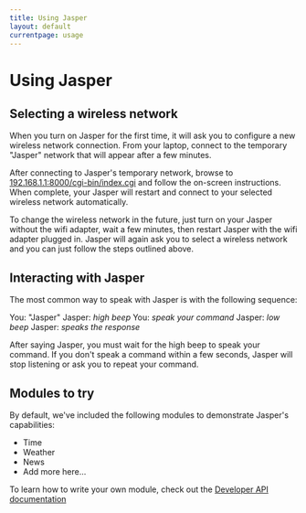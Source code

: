 ```yaml
---
title: Using Jasper
layout: default
currentpage: usage
---
```


Using Jasper
===

Selecting a wireless network
---
When you turn on Jasper for the first time, it will ask you to configure a new wireless network connection. From your laptop, connect to the temporary "Jasper" network that will appear after a few minutes.

After connecting to Jasper's temporary network, browse to [192.168.1.1:8000/cgi-bin/index.cgi](http://192.168.1.1:8000/cgi-bin/index.cgi) and follow the on-screen instructions. When complete, your Jasper will restart and connect to your selected wireless network automatically. 

To change the wireless network in the future, just turn on your Jasper without the wifi adapter, wait a few minutes, then restart Jasper with the wifi adapter plugged in. Jasper will again ask you to select a wireless network and you can just follow the steps outlined above.

Interacting with Jasper
---
The most common way to speak with Jasper is with the following sequence:

You: "Jasper"
Jasper: *high beep*
You: *speak your command*
Jasper: *low beep*
Jasper: *speaks the response*

After saying Jasper, you must wait for the high beep to speak your command. If you don't speak a command within a few seconds, Jasper will stop listening or ask you to repeat your command.

Modules to try
---
By default, we've included the following modules to demonstrate Jasper's capabilities:

- Time
- Weather
- News
- Add more here...

To learn how to write your own module, check out the [Developer API documentation](/documentation/api)